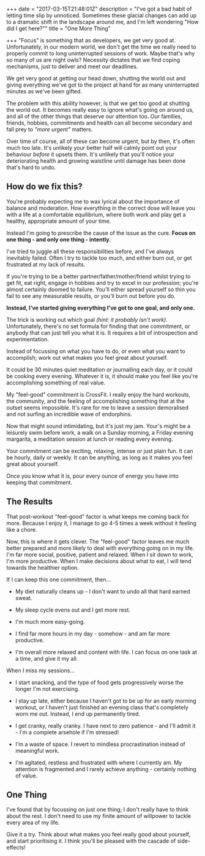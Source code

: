 +++
date = "2017-03-15T21:48:01Z"
description = "I've got a bad habit of letting time slip by unnoticed. Sometimes these glacial changes can add up to a dramatic shift in the landscape around me, and I'm left wondering \"How did I get here?\""
title = "One More Thing"

+++
"Focus" is something that as developers, we get very good at. Unfortunately, in our modern world, we don't get the time we really need to properly commit to long uninterrupted sessions of work. Maybe that's why so many of us are night owls? Necessity dictates that we find coping mechanisms, just to deliver and meet our deadlines.

We get very good at getting our head down, shutting the world out and giving everything we've got to the project at hand for as many uninterrupted minutes as we've been gifted.

The problem with this ability however, is that we get too good at shutting the world out. It becomes really easy to ignore what's going on around us, and all of the other things that deserve our attention too. Our families, friends, hobbies, commitments and health can all become secondary and fall prey to *"more urgent"* matters.

Over time of course, all of these can become urgent, but by then, it's often much too late. It's unlikely your better half will calmly point out your behaviour *before* it upsets them. It's unlikely that you'll notice your deteriorating health and growing waistline until damage has been done that's hard to undo.

## How do we fix this?

You're probably expecting me to wax lyrical about the importance of balance and moderation. How everything in the correct dose will leave you with a life at a comfortable equilibrium, where both work and play get a healthy, appropriate amount of your time.

Instead I'm going to prescribe the cause of the issue as the cure. **Focus on one thing - and only one thing - intently.**

I've tried to juggle all these responsibilities before, and I've always inevitably failed. Often I try to tackle too much, and either burn out, or get frustrated at my lack of results.

If you're trying to be a better partner/father/mother/friend whilst trying to get fit, eat right, engage in hobbies and try to excel in our profession; you're almost certainly doomed to failure. You'll either spread yourself so thin you fail to see any measurable results, or you'll burn out before you do.

**Instead, I've started giving everything I've got to one goal, and only one.**

The trick is working out which goal *(hint: it probably isn't work)*. Unfortunately, there's no set formula for finding that one commitment, or anybody that can just tell you what it is. It requires a bit of introspection and experimentation.

Instead of focussing on what you have to do, or even what you want to accomplish; work out what makes you feel great about yourself.

It could be 30 minutes quiet meditation or journalling each day, or it could be cooking every evening. Whatever it is, it should make you feel like you're accomplishing something of real value.

My "feel-good" commitment is CrossFit. I really enjoy the hard workouts, the community, and the feeling of accomplishing something that at the outset seems impossible. It's rare for me to leave a session demoralised and not surfing an incredible wave of endorphins.

Now that might sound intimidating, but it's just my jam. Your's might be a leisurely swim before work, a walk on a Sunday morning, a Friday evening margarita, a meditation session at lunch or reading every evening.

Your commitment can be exciting, relaxing, intense or just plain fun. It can be hourly, daily or weekly. It can be anything, as long as it makes you feel great about yourself.

Once you know what it is, pour every ounce of energy you have into keeping that commitment.

## The Results

That post-workout "feel-good" factor is what keeps me coming back for more. Because I enjoy it, I manage to go 4-5 times a week without it feeling like a chore.

Now, this is where it gets clever. The "feel-good" factor leaves me much better prepared and more likely to deal with everything going on in my life. I'm far more social, positive, patient and relaxed. When I sit down to work, I'm more productive. When I make decisions about what to eat, I will tend towards the healthier option.

If I can keep this one commitment, then...

* My diet naturally cleans up - I don't want to undo all that hard earned sweat.

* My sleep cycle evens out and I get more rest.

* I'm much more easy-going.

* I find far more hours in my day - somehow - and am far more productive.

* I'm overall more relaxed and content with life. I can focus on one task at a time, and give it my all.

When I miss my sessions...

* I start snacking, and the type of food gets progressively worse the longer I'm not exercising.

* I stay up late, either because I haven't got to be up for an early morning workout, or I haven't just finished an evening class that's completely worn me out. Instead, I end up permanently tired.

* I get cranky, really cranky. I have next to zero patience - and I'll admit it - I'm a complete arsehole if I'm stressed!

* I'm a waste of space. I revert to mindless procrastination instead of meaningful work.

* I'm agitated, restless and frustrated with where I currently am. My attention is fragmented and I rarely achieve anything - certainly nothing of value.

## One Thing

I've found that by focussing on just one thing; I don't really have to think about the rest. I don't need to use my finite amount of willpower to tackle every area of my life.

Give it a try. Think about what makes you feel really good about yourself, and start prioritising it. I think you'll be pleased with the cascade of side-effects!